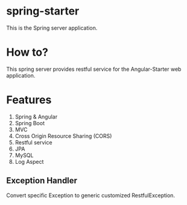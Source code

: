 # spring-starter

This is the Spring server application.

# How to?

This spring server provides restful service for the Angular-Starter web application.

# Features

1. Spring & Angular
2. Spring Boot
3. MVC
4. Cross Origin Resource Sharing (CORS)
5. Restful service
6. JPA
7. MySQL
8. Log Aspect

## Exception Handler
Convert specific Exception to generic customized RestfulException.
